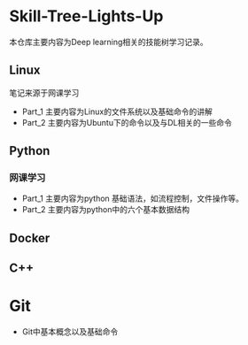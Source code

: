 # Skill-Tree-Lights-Up

本仓库主要内容为Deep learning相关的技能树学习记录。

## Linux

笔记来源于网课学习

- Part_1 主要内容为Linux的文件系统以及基础命令的讲解
- Part_2 主要内容为Ubuntu下的命令以及与DL相关的一些命令

## Python

### 网课学习

- Part_1 主要内容为python 基础语法，如流程控制，文件操作等。
- Part_2 主要内容为python中的六个基本数据结构

## Docker

## C++

# Git

- Git中基本概念以及基础命令
